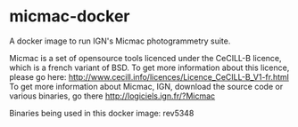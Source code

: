 # micmac-docker
A docker image to run IGN's Micmac photogrammetry suite.

Micmac is a set of opensource tools licenced under the CeCILL-B licence, which is a french variant of BSD.
To get more information about this licence, please go here: http://www.cecill.info/licences/Licence_CeCILL-B_V1-fr.html
To get more information about Micmac, IGN, download the source code or various binaries, go there http://logiciels.ign.fr/?Micmac

Binaries being used in this docker image: rev5348